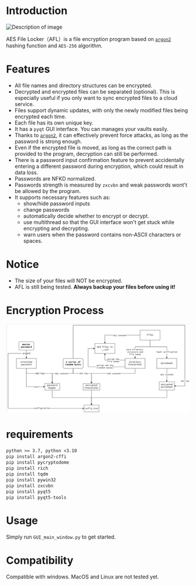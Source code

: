 # Introduction

<img src="src/assets/AFL_icon.ico" alt="Description of image" width="100" height="auto">

AES File Locker（AFL）is a file encryption program based on [`argon2`](https://github.com/p-h-c/phc-winner-argon2) hashing function and `AES-256` algorithm.

# Features

- All file names and directory structures can be encrypted.
- Decrypted and encrypted files can be separated (optional). This is especially useful if you only want to sync encrypted files to a cloud service.
- Files support dynamic updates, with only the newly modified files being encrypted each time.
- Each file has its own unique key.
- It has a `pyqt` GUI interface. You can manages your vaults easily.
- Thanks to [`argon2`](https://github.com/p-h-c/phc-winner-argon2), it can effectively prevent force attacks, as long as the password is strong enough.
- Even if the encrypted file is moved, as long as the correct path is provided to the program, decryption can still be performed.
- There is a password input confirmation feature to prevent accidentally entering a different password during encryption, which could result in data loss.
- Passwords are NFKD normalized.
- Passwords strength is measured by `zxcvbn` and weak passwords wont't be allowed by the program.
- It supports necessary features such as:
  - show/hide password inputs
  - change passwords
  - automatically decide whether to encrypt or decrypt.
  - use multithread so that the GUI interface won't get stuck while encrypting and decrypting.
  - warn users when the password contains non-ASCII characters or spaces.

# Notice
- The size of your files will NOT be encrypted.
- AFL is still being tested. **Always backup your files before using it!**

# Encryption Process

![AFL explained](AFL%20explained.png)

# requirements

```
python >= 3.7, python <3.10
pip install argon2-cffi
pip install pycryptodome
pip install rich
pip install tqdm
pip install pywin32
pip install zxcvbn
pip install pyqt5
pip install pyqt5-tools
```
# Usage

Simply run `GUI_main_window.py` to get started.

# Compatibility

Compatible with windows. MacOS and Linux are not tested yet.